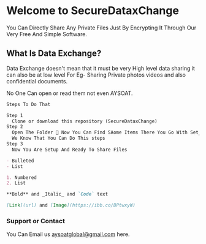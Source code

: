 # Welcome to SecureDataxChange 

You Can Directly Share Any Private Files Just By Encrypting It Through Our Very Free And Simple Software.

## What Is Data Exchange?

Data Exchange doesn't mean that it must be very High level data sharing it can also be at low level
For Eg- Sharing Private photos videos and also confidential documents.

No One Can open or read them not even AYSOAT.  
```markdown
Steps To Do That 

Step 1
  Clone or download this repository (SecureDataxChange)
Step 2
  Open The Folder 📂 Now You Can Find SAome Items There You Go With Set_Me_Up_First.exe And Setup The Things...
  We Know That You Can Do This steps
Step 3
  Now You Are Setup And Ready To Share Files

- Bulleted
- List

1. Numbered
2. List

**Bold** and _Italic_ and `Code` text

[Link](url) and [Image](https://ibb.co/BPtwxyW)
```

### Support or Contact

You Can Email us aysoatglobal@gmail.com here.

